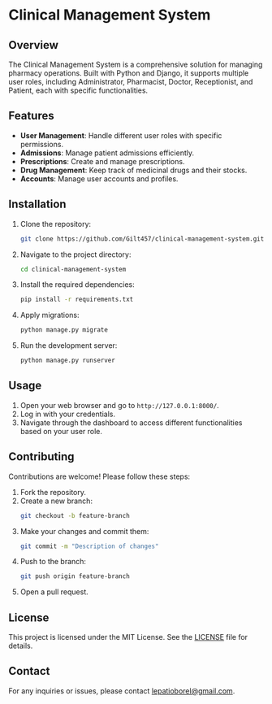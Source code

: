 
# Clinical Management System

## Overview
The Clinical Management System is a comprehensive solution for managing pharmacy operations. Built with Python and Django, it supports multiple user roles, including Administrator, Pharmacist, Doctor, Receptionist, and Patient, each with specific functionalities.

## Features
- **User Management**: Handle different user roles with specific permissions.
- **Admissions**: Manage patient admissions efficiently.
- **Prescriptions**: Create and manage prescriptions.
- **Drug Management**: Keep track of medicinal drugs and their stocks.
- **Accounts**: Manage user accounts and profiles.

## Installation
1. Clone the repository:
   ```bash
   git clone https://github.com/Gilt457/clinical-management-system.git
   ```
2. Navigate to the project directory:
   ```bash
   cd clinical-management-system
   ```
3. Install the required dependencies:
   ```bash
   pip install -r requirements.txt
   ```
4. Apply migrations:
   ```bash
   python manage.py migrate
   ```
5. Run the development server:
   ```bash
   python manage.py runserver
   ```

## Usage
1. Open your web browser and go to `http://127.0.0.1:8000/`.
2. Log in with your credentials.
3. Navigate through the dashboard to access different functionalities based on your user role.

## Contributing
Contributions are welcome! Please follow these steps:
1. Fork the repository.
2. Create a new branch:
   ```bash
   git checkout -b feature-branch
   ```
3. Make your changes and commit them:
   ```bash
   git commit -m "Description of changes"
   ```
4. Push to the branch:
   ```bash
   git push origin feature-branch
   ```
5. Open a pull request.

## License
This project is licensed under the MIT License. See the [LICENSE](LICENSE) file for details.

## Contact
For any inquiries or issues, please contact [lepatioborel@gmail.com](mailto:lepatioborel@gmail.com).

